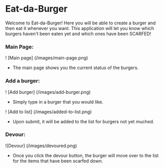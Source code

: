 # Eat-da-Burger

Welcome to Eat-da-Burger!  Here you will be able to create a burger and then eat it whenever you want.  This application will let you know which burgers haven't been eaten yet and which ones have been SCARFED!

### Main Page:
! [Main page] (/images/main-page.png)
* The main page shows you the current status of the burgers.

### Add a burger:
! [Add burger] (/images/add-burger.png)
* Simply type in a burger that you would like.

! [Add to list] (/images/added-to-list.png)
* Upon submit, it will be added to the list for burgers not yet muched.

### Devour:
![Devour] (/images/devoured.png)
* Once you click the devour button, the burger will move over to the list for the items that have been scarfed down.